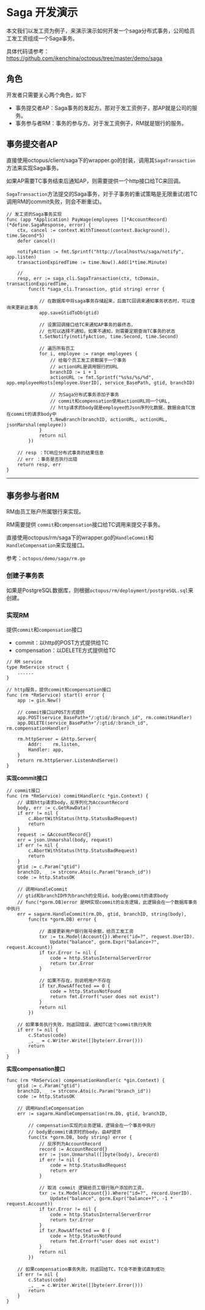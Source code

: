 # Saga 开发演示



本文我们以发工资为例子，来演示演示如何开发一个saga分布式事务，公司给员工发工资组成一个Saga事务。

具体代码请参考：https://github.com/ikenchina/octopus/tree/master/demo/saga



## 角色

开发者只需要关心两个角色，如下

- 事务提交者AP：Saga事务的发起方。那对于发工资例子，那AP就是公司的服务。
- 事务参与者RM：事务的参与方。对于发工资例子，RM就是银行的服务。





## 事务提交者AP

直接使用octopus/client/saga下的wrapper.go的封装，调用其`SagaTransaction`方法来实现Saga事务。

如果AP需要TC事务结束后通知AP，则需要提供一个http接口给TC来回调。

`SagaTransaction`方法提交的Saga事务，对于子事务的重试策略是无限重试(若TC调用RM的commit失败，则会不断重试)。

```
// 发工资的Saga事务实现
func (app *Application) PayWage(employees []*AccountRecord) (*define.SagaResponse, error) {
	ctx, cancel := context.WithTimeout(context.Background(), time.Second*5)
	defer cancel()

	notifyAction := fmt.Sprintf("http://localhost%s/saga/notify", app.listen)
	transactionExpiredTime := time.Now().Add(1*time.Minute)

	//
	resp, err := saga_cli.SagaTransaction(ctx, tcDomain, transactionExpiredTime,
		func(t *saga_cli.Transaction, gtid string) error {

			// 在数据库中将saga事务存储起来，后面TC回调来通知事务状态时，可以查询来更新此事务
			app.saveGtidToDb(gtid)

			// 设置回调接口给TC来通知AP事务的最终态，
			// 也可以选择不通知，如果不通知，则需要定期查询TC事务的状态
			t.SetNotify(notifyAction, time.Second, time.Second)

			// 遍历所有员工
			for i, employee := range employees {
				// 给每个员工发工资都属于一个事务
				// actionURL是调用银行的URL
				branchID := i + 1
				actionURL := fmt.Sprintf("%s%s/%s/%d", app.employeeHosts[employee.UserID], service_BasePath, gtid, branchID)
				
				// 为Saga分布式事务添加子事务
				// commit和compensation使用actionURL同一个URL, 
				// http请求的body就是employee的Json序列化数据，数据会由TC放在commit的请求body中
				t.NewBranch(branchID, actionURL, actionURL, jsonMarshal(employee))
			}
			return nil
		})
		
	// resp ：TC响应分布式事务的结果信息
	// err ：事务是否执行出错
	return resp, err
}
```


---


## 事务参与者RM

RM由员工账户所属银行来实现。

RM需要提供 `commit`和`compensation`接口给TC调用来提交子事务。

直接使用octopus/rm/saga下的wrapper.go的`HandleCommit`和`HandleCompensation`来实现接口。

参考：`octopus/demo/saga/rm.go`



### 创建子事务表

如果是PostgreSQL数据库，则根据`octopus/rm/deployment/postgreSQL.sql`来创建。



### 实现RM



提供`commit`和`compensation`接口

- commit：以http的POST方式提供给TC
- compensation：以DELETE方式提供给TC

```
// RM service
type RmService struct {
	......
}

// http服务，提供commit和compensation接口
func (rm *RmService) start() error {
	app := gin.New()
	
	// commit接口以POST方式提供
	app.POST(service_BasePath+"/:gtid/:branch_id", rm.commitHandler)
	app.DELETE(service_BasePath+"/:gtid/:branch_id", rm.compensationHandler)
	
	rm.httpServer = &http.Server{
		Addr:    rm.listen,
		Handler: app,
	}
	return rm.httpServer.ListenAndServe()
}
```



**实现commit接口**

```
// commit接口
func (rm *RmService) commitHandler(c *gin.Context) {
	// 读取http请求body，反序列化为AccountRecord
	body, err := c.GetRawData()
	if err != nil {
		c.AbortWithStatus(http.StatusBadRequest)
		return
	}
	request := &AccountRecord{}
	err = json.Unmarshal(body, request)
	if err != nil {
		c.AbortWithStatus(http.StatusBadRequest)
		return
	}
	gtid := c.Param("gtid")
	branchID, _ := strconv.Atoi(c.Param("branch_id"))
	code := http.StatusOK

	// 调用HandleCommit
	// gtid和branchID作为branch的全局id，body是commit的请求body
	// func(*gorm.DB)error 是RM实现commit的业务逻辑，此逻辑会在一个数据库事务中执行
	err = sagarm.HandleCommit(rm.Db, gtid, branchID, string(body),
		func(tx *gorm.DB) error {
		
			// 直接更新用户银行账号余额，给员工发工资
			txr := tx.Model(Account{}).Where("id=?", request.UserID).
				Update("balance", gorm.Expr("balance+?", request.Account))
			if txr.Error != nil {
				code = http.StatusInternalServerError
				return txr.Error
			}
			
			// 如果不存在，则说明用户不存在
			if txr.RowsAffected == 0 {
				code = http.StatusNotFound
				return fmt.Errorf("user does not exist")
			}
			return nil
		})
	
	// 如果事务执行失败，则返回错误，通知TC这个commit执行失败
	if err != nil {
		c.Status(code)
		_, _ = c.Writer.Write([]byte(err.Error()))
		return
	}
}
```



**实现compensation接口**

```
func (rm *RmService) compensationHandler(c *gin.Context) {
	gtid := c.Param("gtid")
	branchID, _ := strconv.Atoi(c.Param("branch_id"))
	code := http.StatusOK

	// 调用HandleCompensation
	err := sagarm.HandleCompensation(rm.Db, gtid, branchID,
	
		// compensation实现的业务逻辑，逻辑会在一个事务中执行
		// body是commit请求时的body，由AP提供
		func(tx *gorm.DB, body string) error {
			// 反序列为AccountRecord
			record := AccountRecord{}
			err := json.Unmarshal([]byte(body), &record)
			if err != nil {
				code = http.StatusBadRequest
				return err
			}
			
			// 取消 commit 逻辑给员工银行账户添加的工资，
			txr := tx.Model(Account{}).Where("id=?", record.UserID).
				Update("balance", gorm.Expr("balance+?", -1 * request.Account))
			if txr.Error != nil {
				code = http.StatusInternalServerError
				return txr.Error
			}
			if txr.RowsAffected == 0 {
				code = http.StatusNotFound
				return fmt.Errorf("user does not exist")
			}
			return nil
		})

	// 如果compensation事务失败，则返回给TC，TC会不断重试直到成功
	if err != nil {
		c.Status(code)
		_, _ = c.Writer.Write([]byte(err.Error()))
		return
	}
}
```

















